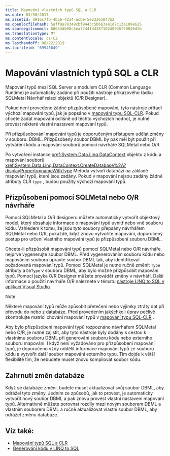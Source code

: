 ```yaml
---
title: Mapování vlastních typů SQL a CLR
ms.date: 03/30/2017
ms.assetid: d916c7fb-4b56-4214-acbe-5e23365047b2
ms.openlocfilehash: 5aff9a78349cbf9443c5b663a41d7c13a109e625
ms.sourcegitcommit: 68653db98c5ea7744fd438710248935f70020dfb
ms.translationtype: MT
ms.contentlocale: cs-CZ
ms.lasthandoff: 08/22/2019
ms.locfileid: "69945049"
---
```

# <a name="sql-clr-custom-type-mappings"></a>Mapování vlastních typů SQL a CLR
Mapování typů mezi SQL Server a modulem CLR (Common Language Runtime) je automaticky zadáno při použití nástroje příkazového řádku SQLMetal Návrhář relací objektů (O/R Designer).  
  
 Pokud není provedeno žádné přizpůsobené mapování, tyto nástroje přiřadí výchozí mapování typů, jak je popsáno v [mapování typu SQL-CLR](../../../../../../docs/framework/data/adonet/sql/linq/sql-clr-type-mapping.md). Pokud chcete zadat mapování odlišně od těchto výchozích hodnot, je nutné provést některé vlastní nastavení mapování typů.  
  
 Při přizpůsobování mapování typů je doporučeným přístupem udělat změny v souboru. DBML. Přizpůsobený soubor DBML by pak měl být použit při vytváření kódu a mapování souborů pomocí návrháře SQLMetal nebo O/R.  
  
 Po vytvoření instance <xref:System.Data.Linq.DataContext> objektu z kódu a mapování souborů <xref:System.Data.Linq.DataContext.CreateDatabase%2A?displayProperty=nameWithType> Metoda vytvoří databázi na základě mapování typů, které jsou zadány. Pokud v mapování nejsou zadány žádné atributy CLR `type` , budou použity výchozí mapování typů.  
  
## <a name="customization-with-sqlmetal-or-or-designer"></a>Přizpůsobení pomocí SQLMetal nebo O/R návrháře  
 Pomocí SQLMetal a O/R designeru můžete automaticky vytvořit objektový model, který obsahuje informace o mapování typů uvnitř nebo vně souboru kódu. Vzhledem k tomu, že jsou tyto soubory přepsány návrhářem SQLMetal nebo O/R, pokaždé, když znovu vytvoříte mapování, doporučený postup pro určení vlastního mapování typů je přizpůsobení souboru DBML.  
  
 Chcete-li přizpůsobit mapování typů pomocí SQLMetal nebo O/R návrháře, nejprve vygenerujte soubor DBML. Před vygenerováním souboru kódu nebo mapováním souboru upravte soubor DBML tak, aby identifikoval požadovaná mapování typů. Pomocí SQLMetal je nutné ručně změnit `Type` atributy a `DbType` v souboru DBML, aby bylo možné přizpůsobit mapování typů. Pomocí jazyka O/R Designer můžete provádět změny v návrháři. Další informace o použití návrháře O/R naleznete v tématu [nástroje LINQ to SQL v aplikaci Visual Studio](/visualstudio/data-tools/linq-to-sql-tools-in-visual-studio2).  
  
> [!NOTE]
> Některé mapování typů může způsobit přetečení nebo výjimky ztráty dat při převodu do nebo z databáze. Před provedením jakýchkoli úprav pečlivě zkontrolujte matrici chování mapování typů v [mapování typu SQL-CLR](../../../../../../docs/framework/data/adonet/sql/linq/sql-clr-type-mapping.md) .  
  
 Aby bylo přizpůsobení mapování typů rozpoznáno návrhářem SQLMetal nebo O/R, je nutné zajistit, aby tyto nástroje byly dodány s cestou k vlastnímu souboru DBML při generování souboru kódu nebo externího souboru mapování. I když není vyžadováno pro přizpůsobení mapování typů, je doporučeno vždy oddělit informace mapování typů ze souboru kódu a vytvořit další soubor mapování externího typu. Tím dojde k větší flexibilitě tím, že nebudete muset znovu kompilovat soubor kódu.  
  
## <a name="incorporating-database-changes"></a>Zahrnutí změn databáze  
 Když se databáze změní, budete muset aktualizovat svůj soubor DBML, aby odrážel tyto změny. Jedním ze způsobů, jak to provést, je automaticky vytvořit nový soubor DBML a pak znovu provést vlastní nastavení mapování typů. Alternativně můžete porovnat rozdíly mezi novým souborem DBML a vlastním souborem DBML a ručně aktualizovat vlastní soubor DBML, aby odrážel změnu databáze.  
  
## <a name="see-also"></a>Viz také:

- [Mapování typů SQL a CLR](../../../../../../docs/framework/data/adonet/sql/linq/sql-clr-type-mapping.md)
- [Generování kódu v LINQ to SQL](../../../../../../docs/framework/data/adonet/sql/linq/code-generation-in-linq-to-sql.md)
